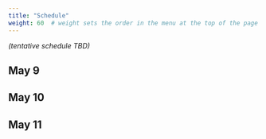 ```yaml
---
title: "Schedule"
weight: 60  # weight sets the order in the menu at the top of the page
---
```


_(tentative schedule TBD)_

## May 9


## May 10



## May 11
